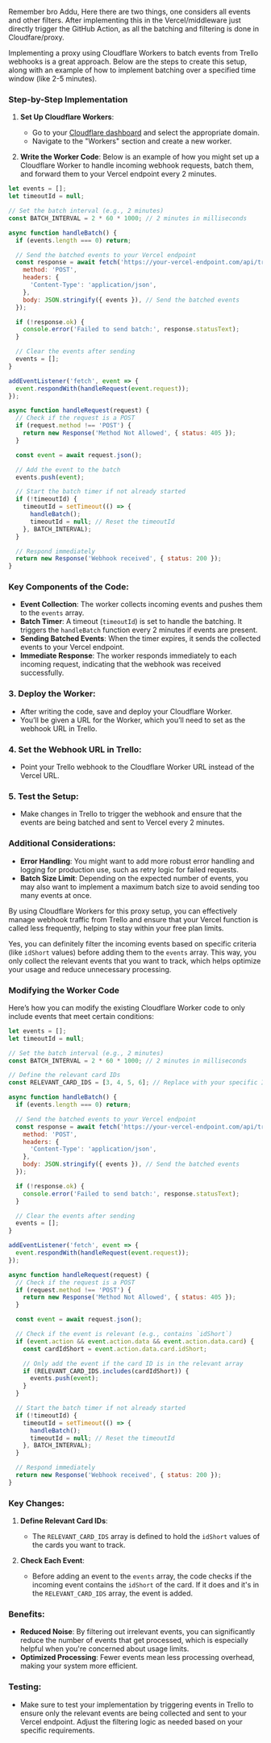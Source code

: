 Remember bro Addu, Here there are two things, one considers all events and other filters.
After implementing this in the Vercel/middleware just directly trigger the GitHub Action, as all the batching and filtering is done in Cloudfare/proxy.


Implementing a proxy using Cloudflare Workers to batch events from Trello webhooks is a great approach. Below are the steps to create this setup, along with an example of how to implement batching over a specified time window (like 2-5 minutes).

### Step-by-Step Implementation

1. **Set Up Cloudflare Workers**:
   - Go to your [Cloudflare dashboard](https://dash.cloudflare.com/) and select the appropriate domain.
   - Navigate to the "Workers" section and create a new worker.

2. **Write the Worker Code**:
   Below is an example of how you might set up a Cloudflare Worker to handle incoming webhook requests, batch them, and forward them to your Vercel endpoint every 2 minutes.

```javascript
let events = [];
let timeoutId = null;

// Set the batch interval (e.g., 2 minutes)
const BATCH_INTERVAL = 2 * 60 * 1000; // 2 minutes in milliseconds

async function handleBatch() {
  if (events.length === 0) return;

  // Send the batched events to your Vercel endpoint
  const response = await fetch('https://your-vercel-endpoint.com/api/trello-webhook', {
    method: 'POST',
    headers: {
      'Content-Type': 'application/json',
    },
    body: JSON.stringify({ events }), // Send the batched events
  });

  if (!response.ok) {
    console.error('Failed to send batch:', response.statusText);
  }

  // Clear the events after sending
  events = [];
}

addEventListener('fetch', event => {
  event.respondWith(handleRequest(event.request));
});

async function handleRequest(request) {
  // Check if the request is a POST
  if (request.method !== 'POST') {
    return new Response('Method Not Allowed', { status: 405 });
  }

  const event = await request.json();

  // Add the event to the batch
  events.push(event);

  // Start the batch timer if not already started
  if (!timeoutId) {
    timeoutId = setTimeout(() => {
      handleBatch();
      timeoutId = null; // Reset the timeoutId
    }, BATCH_INTERVAL);
  }

  // Respond immediately
  return new Response('Webhook received', { status: 200 });
}
```

### Key Components of the Code:

- **Event Collection**: The worker collects incoming events and pushes them to the `events` array.
- **Batch Timer**: A timeout (`timeoutId`) is set to handle the batching. It triggers the `handleBatch` function every 2 minutes if events are present.
- **Sending Batched Events**: When the timer expires, it sends the collected events to your Vercel endpoint.
- **Immediate Response**: The worker responds immediately to each incoming request, indicating that the webhook was received successfully.

### 3. **Deploy the Worker**:
   - After writing the code, save and deploy your Cloudflare Worker.
   - You’ll be given a URL for the Worker, which you’ll need to set as the webhook URL in Trello.

### 4. **Set the Webhook URL in Trello**:
   - Point your Trello webhook to the Cloudflare Worker URL instead of the Vercel URL.

### 5. **Test the Setup**:
   - Make changes in Trello to trigger the webhook and ensure that the events are being batched and sent to Vercel every 2 minutes.

### Additional Considerations:

- **Error Handling**: You might want to add more robust error handling and logging for production use, such as retry logic for failed requests.
- **Batch Size Limit**: Depending on the expected number of events, you may also want to implement a maximum batch size to avoid sending too many events at once.

By using Cloudflare Workers for this proxy setup, you can effectively manage webhook traffic from Trello and ensure that your Vercel function is called less frequently, helping to stay within your free plan limits.



Yes, you can definitely filter the incoming events based on specific criteria (like `idShort` values) before adding them to the `events` array. This way, you only collect the relevant events that you want to track, which helps optimize your usage and reduce unnecessary processing.

### Modifying the Worker Code

Here’s how you can modify the existing Cloudflare Worker code to only include events that meet certain conditions:

```javascript
let events = [];
let timeoutId = null;

// Set the batch interval (e.g., 2 minutes)
const BATCH_INTERVAL = 2 * 60 * 1000; // 2 minutes in milliseconds

// Define the relevant card IDs
const RELEVANT_CARD_IDS = [3, 4, 5, 6]; // Replace with your specific IDs

async function handleBatch() {
  if (events.length === 0) return;

  // Send the batched events to your Vercel endpoint
  const response = await fetch('https://your-vercel-endpoint.com/api/trello-webhook', {
    method: 'POST',
    headers: {
      'Content-Type': 'application/json',
    },
    body: JSON.stringify({ events }), // Send the batched events
  });

  if (!response.ok) {
    console.error('Failed to send batch:', response.statusText);
  }

  // Clear the events after sending
  events = [];
}

addEventListener('fetch', event => {
  event.respondWith(handleRequest(event.request));
});

async function handleRequest(request) {
  // Check if the request is a POST
  if (request.method !== 'POST') {
    return new Response('Method Not Allowed', { status: 405 });
  }

  const event = await request.json();

  // Check if the event is relevant (e.g., contains `idShort`)
  if (event.action && event.action.data && event.action.data.card) {
    const cardIdShort = event.action.data.card.idShort;

    // Only add the event if the card ID is in the relevant array
    if (RELEVANT_CARD_IDS.includes(cardIdShort)) {
      events.push(event);
    }
  }

  // Start the batch timer if not already started
  if (!timeoutId) {
    timeoutId = setTimeout(() => {
      handleBatch();
      timeoutId = null; // Reset the timeoutId
    }, BATCH_INTERVAL);
  }

  // Respond immediately
  return new Response('Webhook received', { status: 200 });
}
```

### Key Changes:

1. **Define Relevant Card IDs**: 
   - The `RELEVANT_CARD_IDS` array is defined to hold the `idShort` values of the cards you want to track.

2. **Check Each Event**: 
   - Before adding an event to the `events` array, the code checks if the incoming event contains the `idShort` of the card. If it does and it's in the `RELEVANT_CARD_IDS` array, the event is added.

### Benefits:

- **Reduced Noise**: By filtering out irrelevant events, you can significantly reduce the number of events that get processed, which is especially helpful when you're concerned about usage limits.
- **Optimized Processing**: Fewer events mean less processing overhead, making your system more efficient.

### Testing:

- Make sure to test your implementation by triggering events in Trello to ensure only the relevant events are being collected and sent to your Vercel endpoint. Adjust the filtering logic as needed based on your specific requirements.